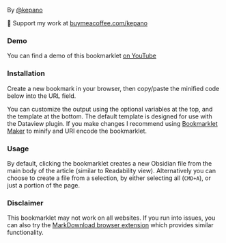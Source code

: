 By [@kepano](https://www.twitter.com/kepano)

🎉 Support my work at [buymeacoffee.com/kepano](https://www.buymeacoffee.com/kepano)

### Demo
You can find a demo of this bookmarklet [on YouTube](https://www.youtube.com/watch?v=Vy1MdjickAI)

### Installation
Create a new bookmark in your browser, then copy/paste the minified code below into the URL field. 

You can customize the output using the optional variables at the top, and the template at the bottom. The default template is designed for use with the Dataview plugin. If you make changes I recommend using [Bookmarklet Maker](https://caiorss.github.io/bookmarklet-maker/) to minify and URI encode the bookmarklet.

### Usage
By default, clicking the bookmarklet creates a new Obsidian file from the main body of the article (similar to Readability view). Alternatively you can choose to create a file from a selection, by either selecting all (`CMD+A`), or just a portion of the page.

### Disclaimer

This bookmarklet may not work on all websites. If you run into issues, you can also try the [MarkDownload browser extension](https://forum.obsidian.md/t/markdownload-markdown-web-clipper/173) which provides similar functionality.